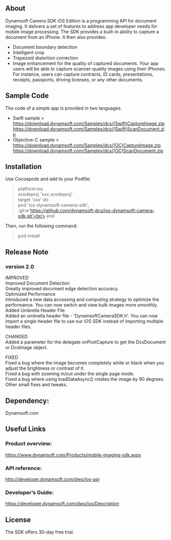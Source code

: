 ## About

Dynamsoft Camera SDK iOS Edition is a programming API for document imaging. It delivers a set of features to address app developer needs for mobile image processing. The SDK provides a built-in ability to capture a document from an iPhone. It then also provides:
-  Document boundary detection
- Intelligent crop
- Trapezoid distortion correction
- Image enhancement for the quality of captured documents.
Your app users will be able to capture scanner-quality images using their iPhones. For instance, users can capture contracts, ID cards, presentations, receipts, passports, driving licenses, or any other documents.

## Sample Code

The code of a simple app is provided in two languages.
- Swift sample ><br/>
https://download.dynamsoft.com/Samples/dcs/(Swift)CaptureImage.zip
https://download.dynamsoft.com/Samples/dcs/(Swift)ScanDocument.zip
- Objective-C sample ><br/>
https://download.dynamsoft.com/Samples/dcs/(OC)CaptureImage.zip
https://download.dynamsoft.com/Samples/dcs/(OC)ScanDocument.zip
## Installation

Use Cocoapods and add to your Podfile:
> platform:ios<br/>
xcodeproj 'xxx.xcodeproj'<br/>
target 'xxx' do<br/>
    pod 'ios-dynamsoft-camera-sdk', :git=>'https://github.com/dynamsoft-dcs/ios-dynamsoft-camera-sdk.git'<br/>
end<br/>

Then, run the following command:

> pod install<br/>

## Release Note
### version 2.0
IMPROVED<br/>
Improved Document Detection<br/>
Greatly improved document edge detection accuracy.<br/>
Optimized Performance<br/>
Introduced a new data accessing and computing strategy to optimize the performance. You can now switch and view bulk images more smoothly.<br/>
Added Umbrella Header File<br/>
Added an umbrella header file - 'DynamsoftCameraSDK.h'. You can now import a single header file to use our iOS SDK instead of importing multiple header files.<br/>

CHANGED<br/>
Added a parameter for the delegate onPostCapture to get the DcsDocument or DcsImage object.<br/>

FIXED<br/>
Fixed a bug where the image becomes completely white or black when you adjust the brightness or contrast of it.<br/>
Fixed a bug with zooming in/out under the single page mode.<br/>
Fixed a bug where using loadDataAsync() rotates the image by 90 degrees.<br/>
Other small fixes and tweaks.<br/>

## Dependency:
Dynamsoft.com

## Useful Links

### Product overview:
https://www.dynamsoft.com/Products/mobile-imaging-sdk.aspx
### API reference:
http://developer.dynamsoft.com/dws/ios-api
### Developer’s Guide:
https://developer.dynamsoft.com/dws/ios/Description

## License

The SDK offers 30-day free trial.
